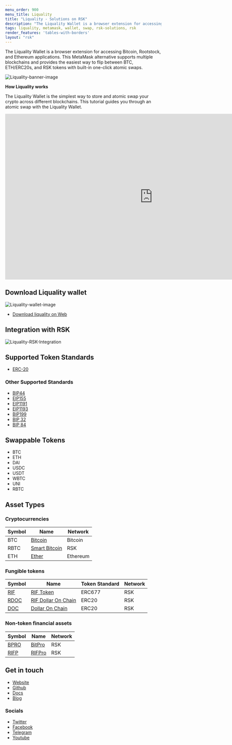 ```yaml
---
menu_order: 900
menu_title: Liquality
title: "Liquality - Solutions on RSK"
description: "The Liquality Wallet is a browser extension for accessing Bitcoin, Rootstock, and Ethereum applications. This MetaMask alternative supports multiple blockchains and provides the easiest way to flip between BTC, ETH, ERC20s, and RSK tokens with built-in one-click atomic swaps."
tags: liquality, metamask, wallet, swap, rsk-solutions, rsk
render_features: 'tables-with-borders'
layout: "rsk"
---
```


The Liquality Wallet is a browser extension for accessing Bitcoin, Rootstock, and Ethereum applications. This MetaMask alternative supports multiple blockchains and provides the easiest way to flip between BTC, ETH/ERC20s, and RSK tokens with built-in one-click atomic swaps.

![Liquality-banner-image](/assets/img/solutions/Liquality/Market-Swaps-Scene.png)

**How Liquality works**

The Liquality Wallet is the simplest way to store and atomic swap your crypto across different blockchains. This tutorial guides you through an atomic swap with the Liquality Wallet.

<div class="video-container">
  <iframe width="949" height="534" src="https://youtube.com/embed/j8laciB7ihw"   frameborder="0" allow="accelerometer; autoplay; encrypted-media; gyroscope; picture-in-picture" allowfullscreen></iframe>
</div>

## Download Liquality wallet

![Liquality-wallet-image](/assets/img/solutions/Liquality/Wallet-Screens-Landing-p-1080.jpeg)

- [Download liquality on Web](https://chrome.google.com/webstore/detail/liquality-wallet/kpfopkelmapcoipemfendmdcghnegimn)

## Integration with RSK

![Liquality-RSK-Integration](/assets/img/solutions/Liquality/liquality-diagram.png)

## Supported Token Standards

- [ERC-20](https://github.com/ethereum/EIPs/issues/20)

### Other Supported Standards

- [BIP44](https://github.com/bitcoin/bips/blob/master/bip-0044.mediawiki)
- [EIP155](https://github.com/ethereum/EIPs/blob/master/EIPS/eip-155.md)
- [EIP1191](https://github.com/ethereum/EIPs/blob/master/EIPS/eip-1191.md)
- [EIP1193](https://github.com/ethereum/EIPs/blob/master/EIPS/eip-1193.md)
- [BIP199](https://github.com/bitcoin/bips/blob/master/bip-0199.mediawiki)
- [BIP 32](https://github.com/bitcoin/bips/blob/master/bip-0032.mediawiki)
- [BIP 84](https://github.com/bitcoin/bips/blob/master/bip-0084.mediawiki)

## Swappable Tokens

- BTC
- ETH
- DAI
- USDC
- USDT
- WBTC
- UNI
- RBTC

## Asset Types

### Cryptocurrencies

| Symbol | Name | Network |
| --- | --- | --- |
| BTC | [Bitcoin](https://bitcoin.org/bitcoin.pdf) | Bitcoin |
| RBTC | [Smart Bitcoin](https://developers.rsk.co/rsk/rbtc/) | RSK |
| ETH | [Ether](https://ethereum.org/en/eth/) | Ethereum |

### Fungible tokens

| Symbol | Name | Token Standard | Network |
| --- | --- | --- | --- |
| [RIF](https://explorer.rsk.co/address/0x2acc95758f8b5f583470ba265eb685a8f45fc9d5) | [RIF Token](https://developers.rsk.co/rif/token/) | ERC677 | RSK |
| [RDOC](https://explorer.rsk.co/address/0x2d919f19d4892381d58edebeca66d5642cef1a1f) | [RIF Dollar On Chain](https://moneyonchain.com/rif-dollar/) | ERC20 | RSK |
| [DOC](https://explorer.rsk.co/address/0x809c4db849948bfa6cb84501e5a7b5c9da8fc555) | [Dollar On Chain](https://moneyonchain.com/doc-bitcoin-stablecoin/) | ERC20 | RSK |

### Non-token financial assets

| Symbol | Name | Network |
| --- | --- | --- |
| [BPRO](https://explorer.rsk.co/address/0x440cd83c160de5c96ddb20246815ea44c7abbca8) | [BitPro](https://moneyonchain.com/bpro-income-for-bitcoin-holders/) | RSK
| [RIFP](https://explorer.rsk.co/address/0xf4d27c56595ed59b66cc7f03cff5193e4bd74a61) | [RIFPro](https://rif.moneyonchain.com/metrics) | RSK

## Get in touch

- [Website](https://liquality.io/)
- [Github](https://github.com/liquality/)
- [Docs](https://liquality.io/documentation/)
- [Blog](https://liquality.io/blog/)

### Socials

- [Twitter](https://twitter.com/Liquality_io)
- [Facebook](https://facebook.com/defiantapp)
- [Telegram](https://t.me/liquality)
- [Youtube](https://www.youtube.com/channel/UCEXqBmzqPa_KeWtgu0g9KGQ)
